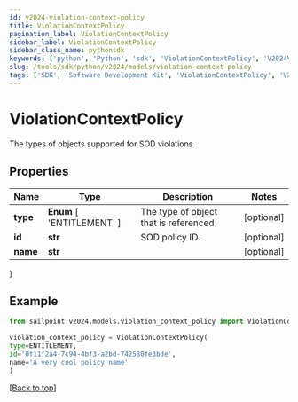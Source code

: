 ```yaml
---
id: v2024-violation-context-policy
title: ViolationContextPolicy
pagination_label: ViolationContextPolicy
sidebar_label: ViolationContextPolicy
sidebar_class_name: pythonsdk
keywords: ['python', 'Python', 'sdk', 'ViolationContextPolicy', 'V2024ViolationContextPolicy'] 
slug: /tools/sdk/python/v2024/models/violation-context-policy
tags: ['SDK', 'Software Development Kit', 'ViolationContextPolicy', 'V2024ViolationContextPolicy']
---
```


# ViolationContextPolicy

The types of objects supported for SOD violations

## Properties

Name | Type | Description | Notes
------------ | ------------- | ------------- | -------------
**type** |  **Enum** [  'ENTITLEMENT' ] | The type of object that is referenced | [optional] 
**id** | **str** | SOD policy ID. | [optional] 
**name** | **str** |  | [optional] 
}

## Example

```python
from sailpoint.v2024.models.violation_context_policy import ViolationContextPolicy

violation_context_policy = ViolationContextPolicy(
type=ENTITLEMENT,
id='0f11f2a4-7c94-4bf3-a2bd-742580fe3bde',
name='A very cool policy name'
)

```
[[Back to top]](#) 

